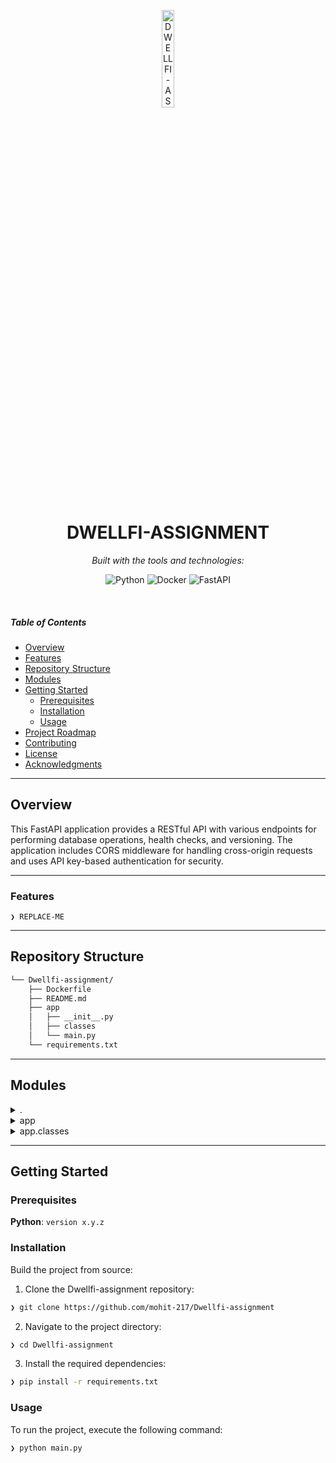 <p align="center">
  <img src="https://img.icons8.com/?size=512&id=55494&format=png" width="20%" alt="DWELLFI-ASSIGNMENT-logo">
</p>
<p align="center">
    <h1 align="center">DWELLFI-ASSIGNMENT</h1>
</p>
<p align="center">
		<em>Built with the tools and technologies:</em>
</p>
<p align="center">
	<img src="https://img.shields.io/badge/Python-3776AB.svg?style=flat&logo=Python&logoColor=white" alt="Python">
	<img src="https://img.shields.io/badge/Docker-2496ED.svg?style=flat&logo=Docker&logoColor=white" alt="Docker">
	<img src="https://img.shields.io/badge/FastAPI-009688.svg?style=flat&logo=FastAPI&logoColor=white" alt="FastAPI">
</p>

<br>

#####  Table of Contents

- [ Overview](#-overview)
- [ Features](#-features)
- [ Repository Structure](#-repository-structure)
- [ Modules](#-modules)
- [ Getting Started](#-getting-started)
    - [ Prerequisites](#-prerequisites)
    - [ Installation](#-installation)
    - [ Usage](#-usage)
- [ Project Roadmap](#-project-roadmap)
- [ Contributing](#-contributing)
- [ License](#-license)
- [ Acknowledgments](#-acknowledgments)

---

##  Overview

<text> This FastAPI application provides a RESTful API with various endpoints for performing database operations, health checks, and versioning. The application includes CORS middleware for handling cross-origin requests and uses API key-based authentication for security.</text>

---

###  Features

<code>❯ REPLACE-ME</code>

---

##  Repository Structure

```sh
└── Dwellfi-assignment/
    ├── Dockerfile
    ├── README.md
    ├── app
    │   ├── __init__.py
    │   ├── classes
    │   └── main.py
    └── requirements.txt
```

---

##  Modules

<details closed><summary>.</summary>

| File | Summary |
| --- | --- |
| [Dockerfile](https://github.com/mohit-217/Dwellfi-assignment/blob/main/Dockerfile) | <code>❯ REPLACE-ME</code> |
| [requirements.txt](https://github.com/mohit-217/Dwellfi-assignment/blob/main/requirements.txt) | <code>❯ REPLACE-ME</code> |

</details>

<details closed><summary>app</summary>

| File | Summary |
| --- | --- |
| [main.py](https://github.com/mohit-217/Dwellfi-assignment/blob/main/app/main.py) | <code>❯ REPLACE-ME</code> |

</details>

<details closed><summary>app.classes</summary>

| File | Summary |
| --- | --- |
| [gen_data.py](https://github.com/mohit-217/Dwellfi-assignment/blob/main/app/classes/gen_data.py) | <code>❯ REPLACE-ME</code> |
| [temp.py](https://github.com/mohit-217/Dwellfi-assignment/blob/main/app/classes/temp.py) | <code>❯ REPLACE-ME</code> |
| [db_ops.py](https://github.com/mohit-217/Dwellfi-assignment/blob/main/app/classes/db_ops.py) | <code>❯ REPLACE-ME</code> |

</details>

---

##  Getting Started

###  Prerequisites

**Python**: `version x.y.z`

###  Installation

Build the project from source:

1. Clone the Dwellfi-assignment repository:
```sh
❯ git clone https://github.com/mohit-217/Dwellfi-assignment
```

2. Navigate to the project directory:
```sh
❯ cd Dwellfi-assignment
```

3. Install the required dependencies:
```sh
❯ pip install -r requirements.txt
```

###  Usage

To run the project, execute the following command:

```sh
❯ python main.py
```


